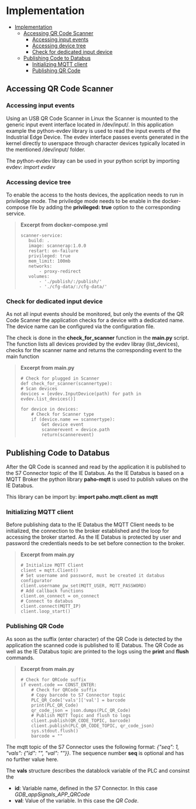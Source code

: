 # Implementation

- [Implementation](#implementation)
  - [Accessing QR Code Scanner](#accessing-qr-code-scanner)
    - [Accessing input events](#accessing-input-events)
    - [Accessing device tree](#accessing-device-tree)
    - [Check for dedicated input device](#check-for-dedicated-input-device)
  - [Publishing Code to Databus](#publishing-code-to-databus)
    - [Initializing MQTT client](#initializing-mqtt-client)
    - [Publishing QR Code](#publishing-qr-code)

## Accessing QR Code Scanner

### Accessing input events

Using an USB QR Code Scanner in Linux the Scanner is mounted to the generic input event interface located in /dev/input/. In this application example the python-evdev library is used to read the input events of the Industrial Edge Device. The evdev interface passes events generated in the kernel directly to userspace through character devices typically located in the mentioned /dev/input/ folder.

The python-evdev libray can be used in your python script by importing evdev: *import evdev*

### Accessing device tree

To enable the access to the hosts devices, the application needs to run in priviledge mode. The priviledge mode needs to be enable in the docker-compose file by adding the **privileged:** **true** option to the corresponding service.

>**Excerpt from docker-compose.yml**
>
>     scanner-service:
>        build: .
>        image: scannerap:1.0.0
>        restart: on-failure
>        privileged: true
>        mem_limit: 100mb
>        networks:
>            - proxy-redirect
>        volumes:
>            - './publish/:/publish/'
>            - './cfg-data/:/cfg-data/'

### Check for dedicated input device

As not all input events should be monitored, but only the events of the QR Code Scanner the application checks for a device with a dedicated name. The device name can be configured via the configuration file.

The check is done in the **check_for_scanner** function in the **main.py** script. The function lists all devices provided by the evdev libray (list_devices), checks for the scanner name and returns the corresponding event to the main function

>**Excerpt from main.py**
>
>     # Check for plugged in Scanner
>     def check_for_scanner(scannertype):
>     # Scan devices
>     devices = [evdev.InputDevice(path) for path in evdev.list_devices()]
>    
>     for device in devices:
>         # Check for Scanner type 
>         if (device.name == scannertype):
>             Get device event
>             scannerevent = device.path
>             return(scannerevent)

## Publishing Code to Databus

After the QR Code is scanned and read by the application it is published to the S7 Connector topic of the IE Databus. As the IE Databus is based on a MQTT Broker the python library **paho-mqtt** is used to publish values on the IE Databus.

This library can be import by: **import paho.mqtt.client** **as** **mqtt**

### Initializing MQTT client

Before publishing data to the IE Databus the MQTT Client needs to be initialized, the connection to the broker established and the loop for accessing the broker started. As the IE Databus is protected by user and password the credentials needs to be set before connection to the broker.

>**Excerpt from main.py**
>
>     # Initialize MQTT Client
>     client = mqtt.Client()
>     # Set username and password, must be created it databus configurator
>     client.username_pw_set(MQTT_USER, MQTT_PASSWORD)
>     # Add callback functions
>     client.on_connect = on_connect
>     # Connect to databus
>     client.connect(MQTT_IP)
>     client.loop_start()

### Publishing QR Code

As soon as the suffix (enter character) of the QR Code is detected by the application the scanned code is published to IE Databus. The QR Code as well as the IE Databus topic are printed to the logs using the **print** and **flush** commands.

>**Excerpt from main.py**
>
>     # Check for QRCode suffix
>     if event.code == CONST_ENTER:
>         # Check for QRCode suffix
>         # Copy barcode to S7 Connector topic
>         PLC_QR_Code['vals']['val'] = barcode
>         print(PLC_QR_Code)
>         qr_code_json = json.dumps(PLC_QR_Code)
>         # Publish MQTT Topic and flush to logs
>         client.publish(QR_CODE_TOPIC, barcode)
>         client.publish(PLC_QR_CODE_TOPIC, qr_code_json)
>         sys.stdout.flush()
>         barcode = ""

The mqtt topic of the S7 Connector uses the following format: *{"seq": 1, "vals": {"id": "", "val": ""}}*.
The sequence number **seq** is optional and has no further value here.

The **vals** structure describes the datablock variable of the PLC and consinst the

- **id**: Variable name, defined in the S7 Connector. In this case *GDB_appSignals_APP_QRCode*
- **val**: Value of the variable. In this case the *QR Code*.
